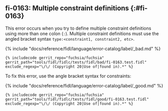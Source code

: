 ## fi-0163: Multiple constraint definitions {:#fi-0163}

This error occurs when you try to define multiple constraint definitions using
more than one colon (`:`). Multiple constraint definitions must use
the angled bracket syntax `type:<constraint1, constraint2, etc>`.

{% include "docs/reference/fidl/language/error-catalog/label/_bad.md" %}

```fidl
{% includecode gerrit_repo="fuchsia/fuchsia" gerrit_path="tools/fidl/fidlc/tests/fidl/bad/fi-0163.test.fidl" exclude_regexp="\/\/ (Copyright 20|Use of|found in).*" %}
```

To fix this error, use the angle bracket syntax for constraints:

{% include "docs/reference/fidl/language/error-catalog/label/_good.md" %}

```fidl
{% includecode gerrit_repo="fuchsia/fuchsia" gerrit_path="tools/fidl/fidlc/tests/fidl/good/fi-0163.test.fidl" exclude_regexp="\/\/ (Copyright 20|Use of|found in).*" %}
```
